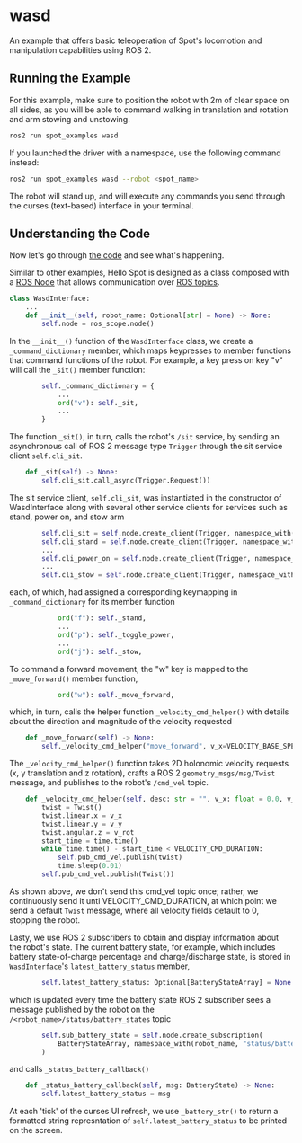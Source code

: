 # wasd
An example that offers basic teleoperation of Spot's locomotion and manipulation capabilities using ROS 2.

## Running the Example
For this example, make sure to position the robot with 2m of clear space on all sides, as you will be able to command walking in translation and rotation and arm stowing and unstowing.
```bash
ros2 run spot_examples wasd
```
If you launched the driver with a namespace, use the following command instead:
```bash
ros2 run spot_examples wasd --robot <spot_name>
```
The robot will stand up, and will execute any commands you send through the curses (text-based) interface in your terminal.

## Understanding the Code

Now let's go through [the code](../spot_examples/arm_with_body_follow.py) and see what's happening.

Similar to other examples, Hello Spot is designed as a class composed with a [ROS Node](https://docs.ros.org/en/humble/Tutorials/Beginner-CLI-Tools/Understanding-ROS2-Nodes/Understanding-ROS2-Nodes.html) that allows communication over [ROS topics](https://docs.ros.org/en/humble/Tutorials/Beginner-CLI-Tools/Understanding-ROS2-Topics/Understanding-ROS2-Topics.html).

```python
class WasdInterface:
    ...
    def __init__(self, robot_name: Optional[str] = None) -> None:
        self.node = ros_scope.node()
```
In the `__init__()` function of the `WasdInterface` class, we create a `_command_dictionary` member, which maps keypresses to member functions that command functions of the robot. For example, a key press on key "v" will call the `_sit()` member function:
```python
        self._command_dictionary = {
            ...
            ord("v"): self._sit,
            ...
        }
```
    
The function `_sit()`, in turn, calls the robot's `/sit` service, by sending an asynchronous call of ROS 2 message type `Trigger` through the sit service client `self.cli_sit`.
```python
    def _sit(self) -> None:
        self.cli_sit.call_async(Trigger.Request())
```

The sit service client, `self.cli_sit`, was instantiated in the constructor of WasdInterface along with several other service clients for services such as stand, power on, and stow arm 
```python
        self.cli_sit = self.node.create_client(Trigger, namespace_with(robot_name, "sit"))
        self.cli_stand = self.node.create_client(Trigger, namespace_with(robot_name, "stand"))
        ...
        self.cli_power_on = self.node.create_client(Trigger, namespace_with(robot_name, "power_on"))
        ...
        self.cli_stow = self.node.create_client(Trigger, namespace_with(robot_name, "arm_stow"))
```
each, of which, had assigned a corresponding keymapping in `_command_dictionary` for its member function
```python
            ord("f"): self._stand,
            ...
            ord("p"): self._toggle_power,
            ...
            ord("j"): self._stow,

```

To command a forward movement, the "w" key is mapped to the `_move_forward()` member function,
```python 
            ord("w"): self._move_forward,
```
which, in turn, calls the helper function `_velocity_cmd_helper()` with details about the direction and magnitude of the velocity requested
```python
    def _move_forward(self) -> None:
        self._velocity_cmd_helper("move_forward", v_x=VELOCITY_BASE_SPEED)
```

The `_velocity_cmd_helper()` function takes 2D holonomic velocity requests (x, y translation and z rotation), crafts a ROS 2 `geometry_msgs/msg/Twist` message, and publishes to the robot's `/cmd_vel` topic.
```python
    def _velocity_cmd_helper(self, desc: str = "", v_x: float = 0.0, v_y: float = 0.0, v_rot: float = 0.0) -> None:
        twist = Twist()
        twist.linear.x = v_x
        twist.linear.y = v_y
        twist.angular.z = v_rot
        start_time = time.time()
        while time.time() - start_time < VELOCITY_CMD_DURATION:
            self.pub_cmd_vel.publish(twist)
            time.sleep(0.01)
        self.pub_cmd_vel.publish(Twist())
```
As shown above, we don't send this cmd_vel topic once; rather, we continuously send it unti VELOCITY_CMD_DURATION, at which point we send a default `Twist` message, where all velocity fields default to 0, stopping the robot.

Lasty, we use ROS 2 subscribers to obtain and display information about the robot's state. The current battery state, for example, which includes battery state-of-charge percentage and charge/discharge state, is stored in `WasdInterface`'s `latest_battery_status` member, 
```python
        self.latest_battery_status: Optional[BatteryStateArray] = None
```
which is updated every time the battery state ROS 2 subscriber sees a message published by the robot on the `/<robot_name>/status/battery_states` topic
```python
        self.sub_battery_state = self.node.create_subscription(
            BatteryStateArray, namespace_with(robot_name, "status/battery_states"), self._status_battery_callback, 1
        )
```
and calls `_status_battery_callback()`
```python
    def _status_battery_callback(self, msg: BatteryState) -> None:
        self.latest_battery_status = msg
```

At each 'tick' of the curses UI refresh, we use `_battery_str()` to return a formatted string represntation of `self.latest_battery_status` to be printed on the screen.

